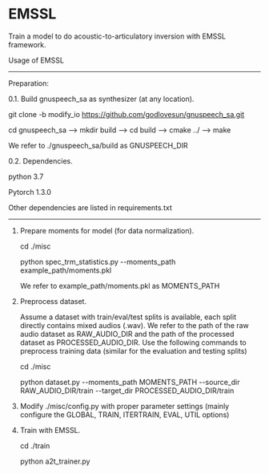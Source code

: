 # EMSSL
Train a model to do acoustic-to-articulatory inversion with EMSSL framework.  

Usage of EMSSL

------------------------------------------------------------------------------------------------------
Preparation:

0.1. Build gnuspeech_sa as synthesizer (at any location).

   git clone -b modify_io https://github.com/godlovesun/gnuspeech_sa.git

   cd gnuspeech_sa --> mkdir build --> cd build --> cmake ../ --> make 

   We refer to ./gnuspeech_sa/build as GNUSPEECH_DIR

0.2. Dependencies.

   python 3.7

   Pytorch 1.3.0
   
   Other dependencies are listed in requirements.txt

-----------------------------------------------------------------------------------------

1. Prepare moments for model (for data normalization).

   cd ./misc

   python spec_trm_statistics.py --moments_path example_path/moments.pkl

   We refer to example_path/moments.pkl as MOMENTS_PATH

2. Preprocess dataset.

   Assume a dataset with train/eval/test splits is available, each split directly contains mixed audios (.wav). We refer to the path of the raw audio dataset as RAW_AUDIO_DIR and the path of the processed dataset as PROCESSED_AUDIO_DIR.  Use the following commands to preprocess training data (similar for the evaluation and testing splits)

   cd ./misc

   python dataset.py --moments_path MOMENTS_PATH --source_dir RAW_AUDIO_DIR/train --target_dir PROCESSED_AUDIO_DIR/train

3. Modify ./misc/config.py with proper parameter settings (mainly configure the GLOBAL, TRAIN, ITERTRAIN, EVAL, UTIL options)

4. Train with EMSSL.

   cd ./train

   python  a2t_trainer.py

